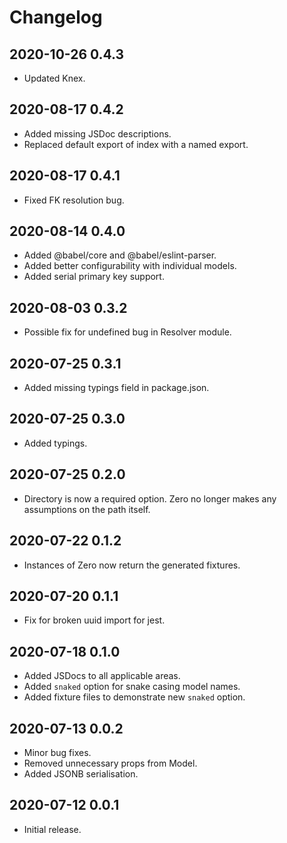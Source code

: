 # Changelog

## 2020-10-26 0.4.3

- Updated Knex.

## 2020-08-17 0.4.2

- Added missing JSDoc descriptions.
- Replaced default export of index with a named export.

## 2020-08-17 0.4.1

- Fixed FK resolution bug.

## 2020-08-14 0.4.0

- Added @babel/core and @babel/eslint-parser.
- Added better configurability with individual models.
- Added serial primary key support.

## 2020-08-03 0.3.2

- Possible fix for undefined bug in Resolver module.

## 2020-07-25 0.3.1

- Added missing typings field in package.json.

## 2020-07-25 0.3.0

- Added typings.

## 2020-07-25 0.2.0

- Directory is now a required option. Zero no longer makes any assumptions on the path itself.

## 2020-07-22 0.1.2

- Instances of Zero now return the generated fixtures.

## 2020-07-20 0.1.1

- Fix for broken uuid import for jest.

## 2020-07-18 0.1.0

- Added JSDocs to all applicable areas.
- Added `snaked` option for snake casing model names.
- Added fixture files to demonstrate new `snaked` option.

## 2020-07-13 0.0.2

- Minor bug fixes.
- Removed unnecessary props from Model.
- Added JSONB serialisation.

## 2020-07-12 0.0.1

- Initial release.
